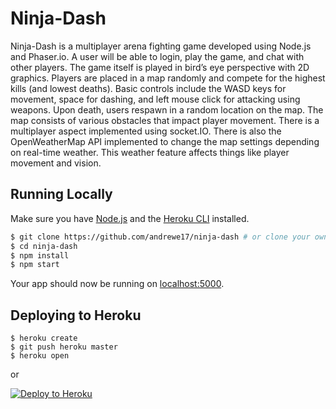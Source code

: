 # Ninja-Dash

Ninja-Dash is a multiplayer arena fighting game developed using Node.js and Phaser.io. A user will be able to login, play the game, and chat with other players. The game itself is played in bird’s eye perspective with 2D graphics. Players are placed in a map randomly and compete for the highest kills (and lowest deaths). Basic controls include the WASD keys for movement, space for dashing, and left mouse click for attacking using weapons. Upon death, users respawn in a random location on the map. The map consists of various obstacles that impact player movement. There is a multiplayer aspect implemented using socket.IO. There is also the OpenWeatherMap API implemented to change the map settings depending on real-time weather. This weather feature affects things like player movement and vision.

## Running Locally

Make sure you have [Node.js](http://nodejs.org/) and the [Heroku CLI](https://cli.heroku.com/) installed.

```sh
$ git clone https://github.com/andrewe17/ninja-dash # or clone your own fork
$ cd ninja-dash
$ npm install
$ npm start
```

Your app should now be running on [localhost:5000](http://localhost:5000/).

## Deploying to Heroku

```
$ heroku create
$ git push heroku master
$ heroku open
```
or

[![Deploy to Heroku](https://www.herokucdn.com/deploy/button.png)](https://heroku.com/deploy)
